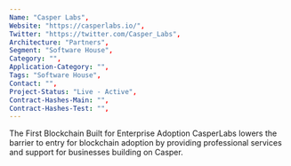 ```yaml
---
Name: "Casper Labs",
Website: "https://casperlabs.io/",
Twitter: "https://twitter.com/Casper_Labs",
Architecture: "Partners",
Segment: "Software House",
Category: "",
Application-Category: "",
Tags: "Software House",
Contact: "",
Project-Status: "Live - Active",
Contract-Hashes-Main: "",
Contract-Hashes-Test: "",
---
```

<!--lang:en--> 
The First Blockchain Built for Enterprise Adoption
CasperLabs lowers the barrier to entry for blockchain adoption by providing professional services and support for businesses building on Casper.
<!--lang:es--] 
La primera cadena de bloques construida para la adopción empresarial
CasperLabs reduce la barrera de entrada para la adopción de blockchain al brindar servicios profesionales y soporte para empresas que se basan en Casper.
<!--lang:de--] 
Die erste Blockchain, die für die Einführung in Unternehmen entwickelt wurde
CasperLabs senkt die Eintrittsbarriere für die Einführung von Blockchain, indem es professionelle Dienstleistungen und Unterstützung für Unternehmen anbietet, die auf Casper aufbauen.
<!--lang:fr--] 
La première blockchain conçue pour être adoptée par les entreprises
CasperLabs abaisse la barrière à l'entrée pour l'adoption de la blockchain en fournissant des services professionnels et une assistance aux entreprises qui s'appuient sur Casper.
<!--lang:pl--] 
Pierwszy Blockchain stworzony do adopcji w przedsiębiorstwach
CasperLabs obniża barierę wejścia na rynek adopcji blockchain, zapewniając profesjonalne usługi i wsparcie dla firm budujących na Casper.
<!--lang:uk--] 
Перший блокчейн, створений для корпоративного впровадження
CasperLabs знижує бар’єр для впровадження блокчейну, надаючи професійні послуги та підтримку компаніям, які будують на базі Casper.
[!--lang:*-->  
